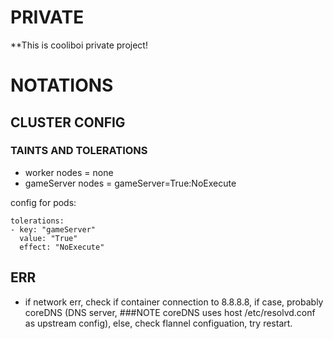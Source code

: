 # PRIVATE

**This is cooliboi private project!


# NOTATIONS

## CLUSTER CONFIG

### TAINTS AND TOLERATIONS

- worker nodes = none
- gameServer nodes = gameServer=True:NoExecute

config for pods:
```
tolerations:
- key: "gameServer"
  value: "True"
  effect: "NoExecute"
```

## ERR

- if network err, check if container connection to 8.8.8.8, if case, probably coreDNS (DNS server, ###NOTE coreDNS uses host /etc/resolvd.conf as upstream config), else, check flannel configuation, try restart. 
